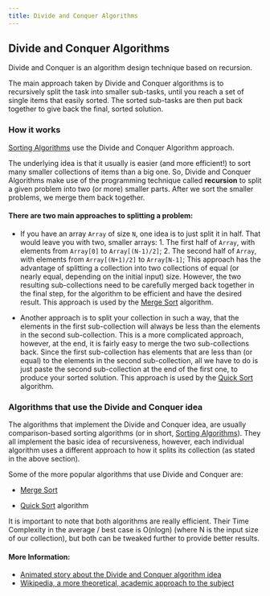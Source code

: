 ```yaml
---
title: Divide and Conquer Algorithms
---
```

## Divide and Conquer Algorithms
<!-- The article goes here, in GitHub-flavored Markdown. Feel free to add YouTube videos, images, and CodePen/JSBin embeds  -->
Divide and Conquer is an algorithm design technique based on recursion. 

The main approach taken by Divide and Conquer algorithms is to recursively split the task into smaller sub-tasks, until you reach a set of single items that easily sorted. The sorted sub-tasks are then put back together to give back the final, sorted solution.

### How it works
<a href='https://guide.freecodecamp.org/algorithms/sorting-algorithms' target='_blank' rel='nofollow'>Sorting Algorithms</a> use the Divide and Conquer Algorithm approach.

The underlying idea is that it usually is easier (and more efficient!) to sort many smaller collections of items than a big one. So, Divide and Conquer Algorithms make use of the programming technique called __recursion__ to split a given problem into  two (or more) smaller parts. After we sort the smaller problems, we merge them back together.

#### There are two main approaches to splitting a problem:

* If you have an array `Array` of size `N`, one idea is to just split it in half. That would leave you with two, smaller arrays: 
      1. The first half of `Array`, with elements from `Array[0]` to `Array[(N-1)/2]`;
      2. The second half of `Array`, with elements from `Array[(N+1)/2]` to `Array[N-1]`;
   This approach has the advantage of splitting a collection into two collections of equal (or nearly equal, depending on the initial input) size. However, the two resulting sub-collections need to be carefully merged back together in the final step, for the algorithm to be efficient and have the desired result. This approach is used by the <a href='https://guide.freecodecamp.org/algorithms/sorting-algorithms/merge-sort' target='_blank' rel='nofollow'>Merge Sort</a> algorithm.

* Another approach is to split your collection in such a way, that the elements in the first sub-collection will always be less than the elements in the second sub-collection. This is a more complicated approach, however, at the end, it is fairly easy to merge the two sub-collections back. Since the first sub-collection has elements that are less than (or equal) to the elements in the second sub-collection, all we have to do is just paste the second sub-collection at the end of the first one, to produce your sorted solution. This approach is used by the <a href='https://guide.freecodecamp.org/algorithms/sorting-algorithms/quick-sort' target='_blank' rel='nofollow'>Quick Sort</a> algorithm.

### Algorithms that use the Divide and Conquer idea
The algorithms that implement the Divide and Conquer idea, are usually comparison-based sorting algorithms (or in short, <a href='https://guide.freecodecamp.org/algorithms/sorting-algorithms' target='_blank' rel='nofollow'>Sorting Algorithms</a>).
They all implement the basic idea of recursiveness, however, each individual algorithm uses a different approach to how it splits its collection (as stated in the above section).

Some of the more popular algorithms that use Divide and Conquer are:
* <a href='https://guide.freecodecamp.org/algorithms/sorting-algorithms/merge-sort' target='_blank' rel='nofollow'>Merge Sort</a>

*  <a href='https://guide.freecodecamp.org/algorithms/sorting-algorithms/quick-sort' target='_blank' rel='nofollow'>Quick Sort</a> algorithm

It is important to note that both algorithms are really efficient. Their Time Complexity in the average / best case is O(nlogn) (where N is the input size of our collection), but both can be tweaked further to provide better results.
#### More Information:
<!-- Please add any articles you think might be helpful to read before writing the article -->
* <a href='https://www.youtube.com/watch?v=wVPCT1VjySA'>Animated story about the Divide and Conquer algorithm idea</a>
* <a href="https://en.wikipedia.org/wiki/Divide_and_conquer_algorithm"> Wikipedia, a more theoretical, academic approach to the subject </a> 
